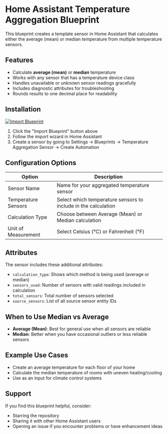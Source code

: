 # Home Assistant Temperature Aggregation Blueprint

This blueprint creates a template sensor in Home Assistant that calculates either the average (mean) or median temperature from multiple temperature sensors.

## Features

- Calculate **average (mean)** or **median** temperature
- Works with any sensor that has a temperature device class
- Handles unavailable or unknown sensor readings gracefully
- Includes diagnostic attributes for troubleshooting
- Rounds results to one decimal place for readability

## Installation

[![Import Blueprint](https://my.home-assistant.io/badges/blueprint_import.svg)](https://my.home-assistant.io/redirect/blueprint_import/?blueprint_url=https://raw.githubusercontent.com/TheTrickeyOne/home-assistant/ha-blueprints/temperature-aggregation/main/temperature_aggregation.yaml)

1. Click the "Import Blueprint" button above
2. Follow the import wizard in Home Assistant
3. Create a sensor by going to Settings → Blueprints → Temperature Aggregation Sensor → Create Automation

## Configuration Options

| Option | Description |
|--------|-------------|
| Sensor Name | Name for your aggregated temperature sensor |
| Temperature Sensors | Select which temperature sensors to include in the calculation |
| Calculation Type | Choose between Average (Mean) or Median calculation |
| Unit of Measurement | Select Celsius (°C) or Fahrenheit (°F) |

## Attributes

The sensor includes these additional attributes:

- `calculation_type`: Shows which method is being used (average or median)
- `sensors_used`: Number of sensors with valid readings included in calculation
- `total_sensors`: Total number of sensors selected
- `source_sensors`: List of all source sensor entity IDs

## When to Use Median vs Average

- **Average (Mean)**: Best for general use when all sensors are reliable
- **Median**: Better when you have occasional outliers or less reliable sensors

## Example Use Cases

- Create an average temperature for each floor of your home
- Calculate the median temperature of rooms with uneven heating/cooling
- Use as an input for climate control systems

## Support

If you find this blueprint helpful, consider:
- Starring the repository
- Sharing it with other Home Assistant users
- Opening an issue if you encounter problems or have enhancement ideas